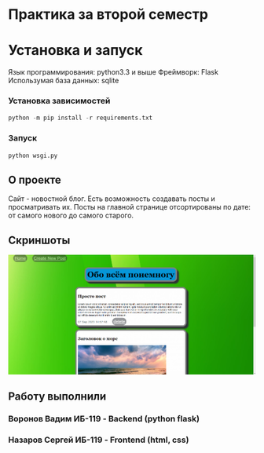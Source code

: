# Практика за второй семестр
# Установка и запуск
Язык программирования: python3.3 и выше
Фреймворк: Flask
Использумая база данных: sqlite
### Установка зависимостей
```python
python -m pip install -r requirements.txt
```
### Запуск
```python
python wsgi.py
```
## О проекте
Сайт - новостной блог. Есть возможность создавать посты и просматривать их. Посты на главной странице отсортированы по дате: от самого нового до самого старого.

## Скриншоты

![example](/screenshots/1.png)

## Работу выполнили
### Воронов Вадим ИБ-119 - Backend (python flask)
### Назаров Сергей ИБ-119 - Frontend (html, css)
